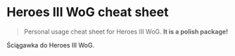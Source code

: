 # Heroes III WoG cheat sheet

> Personal usage cheat sheet for Heroes III WoG. **It is a polish package!**

Ściągawka do Heroes III WoG.
